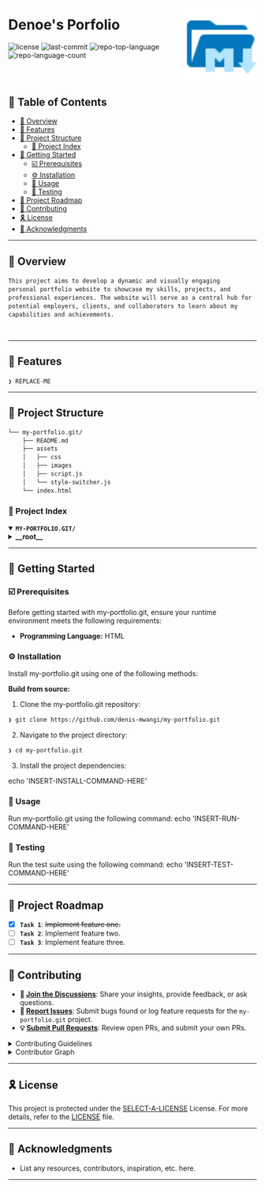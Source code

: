 <div align="left" style="position: relative;">
<img src="https://raw.githubusercontent.com/PKief/vscode-material-icon-theme/ec559a9f6bfd399b82bb44393651661b08aaf7ba/icons/folder-markdown-open.svg" align="right" width="30%" style="margin: -20px 0 0 20px;">
<h1>Denoe's Porfolio</h1>
<p align="left">
</p>
<p align="left">
	<img src="https://img.shields.io/github/license/denis-mwangi/my-portfolio.git?style=default&logo=opensourceinitiative&logoColor=white&color=00ff98" alt="license">
	<img src="https://img.shields.io/github/last-commit/denis-mwangi/my-portfolio.git?style=default&logo=git&logoColor=white&color=00ff98" alt="last-commit">
	<img src="https://img.shields.io/github/languages/top/denis-mwangi/my-portfolio.git?style=default&color=00ff98" alt="repo-top-language">
	<img src="https://img.shields.io/github/languages/count/denis-mwangi/my-portfolio.git?style=default&color=00ff98" alt="repo-language-count">
</p>
<p align="left"><!-- default option, no dependency badges. -->
</p>
<p align="left">
	<!-- default option, no dependency badges. -->
</p>
</div>
<br clear="right">

## 🔗 Table of Contents

- [📍 Overview](#-overview)
- [👾 Features](#-features)
- [📁 Project Structure](#-project-structure)
  - [📂 Project Index](#-project-index)
- [🚀 Getting Started](#-getting-started)
  - [☑️ Prerequisites](#-prerequisites)
  - [⚙️ Installation](#-installation)
  - [🤖 Usage](#🤖-usage)
  - [🧪 Testing](#🧪-testing)
- [📌 Project Roadmap](#-project-roadmap)
- [🔰 Contributing](#-contributing)
- [🎗 License](#-license)
- [🙌 Acknowledgments](#-acknowledgments)

---

## 📍 Overview

<code>This project aims to develop a dynamic and visually engaging personal portfolio website to showcase my skills, projects, and professional experiences. The website will serve as a central hub for potential employers, clients, and collaborators to learn about my capabilities and achievements.


</code>

---

## 👾 Features

<code>❯ REPLACE-ME</code>

---

## 📁 Project Structure

```sh
└── my-portfolio.git/
    ├── README.md
    ├── assets
    │   ├── css
    │   ├── images
    │   ├── script.js
    │   └── style-switcher.js
    └── index.html
```


### 📂 Project Index
<details open>
	<summary><b><code>MY-PORTFOLIO.GIT/</code></b></summary>
	<details> <!-- __root__ Submodule -->
		<summary><b>__root__</b></summary>
		<blockquote>
			<table>
			<tr>
				<td><b><a href='https://github.com/denis-mwangi/my-portfolio.git/blob/master/index.html'>index.html</a></b></td>
				<td><code>❯ REPLACE-ME</code></td>
			</tr>
			</table>
		</blockquote>
	</details>
</details>

---
## 🚀 Getting Started

### ☑️ Prerequisites

Before getting started with my-portfolio.git, ensure your runtime environment meets the following requirements:

- **Programming Language:** HTML


### ⚙️ Installation

Install my-portfolio.git using one of the following methods:

**Build from source:**

1. Clone the my-portfolio.git repository:
```sh
❯ git clone https://github.com/denis-mwangi/my-portfolio.git
```

2. Navigate to the project directory:
```sh
❯ cd my-portfolio.git
```

3. Install the project dependencies:

echo 'INSERT-INSTALL-COMMAND-HERE'



### 🤖 Usage
Run my-portfolio.git using the following command:
echo 'INSERT-RUN-COMMAND-HERE'

### 🧪 Testing
Run the test suite using the following command:
echo 'INSERT-TEST-COMMAND-HERE'

---
## 📌 Project Roadmap

- [X] **`Task 1`**: <strike>Implement feature one.</strike>
- [ ] **`Task 2`**: Implement feature two.
- [ ] **`Task 3`**: Implement feature three.

---

## 🔰 Contributing

- **💬 [Join the Discussions](https://github.com/denis-mwangi/my-portfolio.git/discussions)**: Share your insights, provide feedback, or ask questions.
- **🐛 [Report Issues](https://github.com/denis-mwangi/my-portfolio.git/issues)**: Submit bugs found or log feature requests for the `my-portfolio.git` project.
- **💡 [Submit Pull Requests](https://github.com/denis-mwangi/my-portfolio.git/blob/main/CONTRIBUTING.md)**: Review open PRs, and submit your own PRs.

<details closed>
<summary>Contributing Guidelines</summary>

1. **Fork the Repository**: Start by forking the project repository to your github account.
2. **Clone Locally**: Clone the forked repository to your local machine using a git client.
   ```sh
   git clone https://github.com/denis-mwangi/my-portfolio.git
   ```
3. **Create a New Branch**: Always work on a new branch, giving it a descriptive name.
   ```sh
   git checkout -b new-feature-x
   ```
4. **Make Your Changes**: Develop and test your changes locally.
5. **Commit Your Changes**: Commit with a clear message describing your updates.
   ```sh
   git commit -m 'Implemented new feature x.'
   ```
6. **Push to github**: Push the changes to your forked repository.
   ```sh
   git push origin new-feature-x
   ```
7. **Submit a Pull Request**: Create a PR against the original project repository. Clearly describe the changes and their motivations.
8. **Review**: Once your PR is reviewed and approved, it will be merged into the main branch. Congratulations on your contribution!
</details>

<details closed>
<summary>Contributor Graph</summary>
<br>
<p align="left">
   <a href="https://github.com{/denis-mwangi/my-portfolio.git/}graphs/contributors">
      <img src="https://contrib.rocks/image?repo=denis-mwangi/my-portfolio.git">
   </a>
</p>
</details>

---

## 🎗 License

This project is protected under the [SELECT-A-LICENSE](https://choosealicense.com/licenses) License. For more details, refer to the [LICENSE](https://choosealicense.com/licenses/) file.

---

## 🙌 Acknowledgments

- List any resources, contributors, inspiration, etc. here.

---
